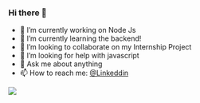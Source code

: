 ### Hi there 👋

<!--
**Shreyanshkashyap/Shreyanshkashyap** is a ✨ _special_ ✨ repository because its `README.md` (this file) appears on your GitHub profile.

Here are some ideas to get you started:
-->

- 🔭 I’m currently working on Node Js
- 🌱 I’m currently learning the backend!
- 👯 I’m looking to collaborate on my Internship Project
- 🤔 I’m looking for help with javascript
- 💬 Ask me about anything
- 📫 How to reach me: [@Linkeddin](https://www.linkedin.com/in/shreyansh-kashayap/)

<img src = "https://github-readme-stats.vercel.app/api?username=Shreyanshkashyap&title_color=ffffff&show_icons=true&icon_color=bb2acf&text_color=daf7dc&bg_color=151515" >
